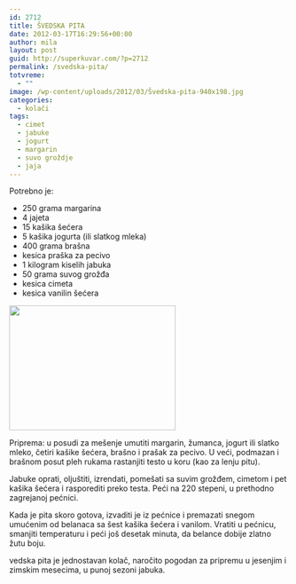 ```yaml
---
id: 2712
title: ŠVEDSKA PITA
date: 2012-03-17T16:29:56+00:00
author: mila
layout: post
guid: http://superkuvar.com/?p=2712
permalink: /svedska-pita/
totvreme:
  - ""
image: /wp-content/uploads/2012/03/Švedska-pita-940x198.jpg
categories:
  - kolači
tags:
  - cimet
  - jabuke
  - jogurt
  - margarin
  - suvo groždje
  - jaja
---
```

Potrebno je:

  * 250 grama margarina
  * 4 jajeta
  * 15 kašika šećera
  * 5 kašika jogurta (ili slatkog mleka)
  * 400 grama brašna
  * kesica praška za pecivo
  * 1 kilogram kiselih jabuka
  * 50 grama suvog grožđa
  * kesica cimeta
  * kesica vanilin šećera

<img class="alignnone size-medium wp-image-2713" title="Švedska pita" src="/wp-content/uploads/2012/03/%C5%A0vedska-pita-300x225.jpg" alt="" width="300" height="225" /> 

Priprema: u posudi za mešenje umutiti margarin, žumanca, jogurt ili slatko mleko, četiri kašike šećera, brašno i prašak za pecivo. U veći, podmazan i brašnom posut pleh rukama rastanjiti testo u koru (kao za lenju pitu).

Jabuke oprati, oljuštiti, izrendati, pomešati sa suvim grožđem, cimetom i pet kašika šećera i rasporediti preko testa. Peći na 220 stepeni, u prethodno zagrejanoj pećnici.

Kada je pita skoro gotova, izvaditi je iz pećnice i premazati snegom umućenim od belanaca sa šest kašika šećera i vanilom. Vratiti u pećnicu, smanjiti temperaturu i peći još desetak minuta, da belance dobije zlatno žutu boju.

 vedska pita je jednostavan kolač, naročito pogodan za pripremu u jesenjim i zimskim mesecima, u punoj sezoni jabuka.